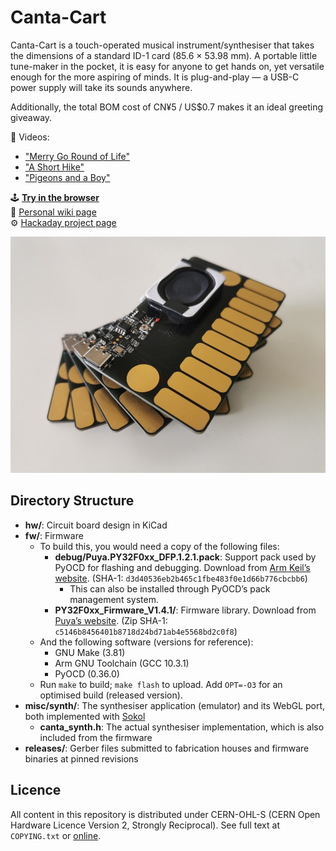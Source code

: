 # Canta-Cart

Canta-Cart is a touch-operated musical instrument/synthesiser that takes the dimensions of a standard ID-1 card (85.6 × 53.98 mm). A portable little tune-maker in the pocket, it is easy for anyone to get hands on, yet versatile enough for the more aspiring of minds. It is plug-and-play — a USB-C power supply will take its sounds anywhere.

Additionally, the total BOM cost of CN¥5 / US$0.7 makes it an ideal greeting giveaway.

🎥 Videos:
- ["Merry Go Round of Life"](https://vimeo.com/989413177)
- ["A Short Hike"](https://vimeo.com/980840986)
- ["Pigeons and a Boy"](https://vimeo.com/970898009)

🕹️ [**Try in the browser**](https://ayuusweetfish.github.io/Canta-Cart/synth/)  
🌟 [Personal wiki page](https://ayu.land/canta-cart)  
⚙️ [Hackaday project page](https://hackaday.io/project/196643-canta-cart)

![A stack of card-sized electronic devices](misc/Cover.jpg)

## Directory Structure
- **hw/**: Circuit board design in KiCad
- **fw/**: Firmware
  - To build this, you would need a copy of the following files:
    - **debug/Puya.PY32F0xx_DFP.1.2.1.pack**: Support pack used by PyOCD for flashing and debugging. Download from [Arm Keil’s website](https://www.keil.arm.com/packs/py32f0xx_dfp-puya/versions/). (SHA-1: `d3d40536eb2b465c1fbe483f0e1d66b776cbcbb6`)
      - This can also be installed through PyOCD’s pack management system.
    - **PY32F0xx_Firmware_V1.4.1/**: Firmware library. Download from [Puya’s website](https://www.puyasemi.com/en/gongjuyuruanjian.html). (Zip SHA-1: `c5146b8456401b8718d24bd71ab4e5568bd2c0f8`)
  - And the following software (versions for reference):
    - GNU Make (3.81)
    - Arm GNU Toolchain (GCC 10.3.1)
    - PyOCD (0.36.0)
  - Run `make` to build; `make flash` to upload. Add `OPT=-O3` for an optimised build (released version).
- **misc/synth/**: The synthesiser application (emulator) and its WebGL port, both implemented with [Sokol](https://github.com/floooh/sokol)
  - **canta_synth.h**: The actual synthesiser implementation, which is also included from the firmware
- **releases/**: Gerber files submitted to fabrication houses and firmware binaries at pinned revisions

## Licence
All content in this repository is distributed under CERN-OHL-S (CERN Open Hardware Licence Version 2, Strongly Reciprocal). See full text at `COPYING.txt` or [online](https://ohwr.org/cern_ohl_s_v2.txt).
